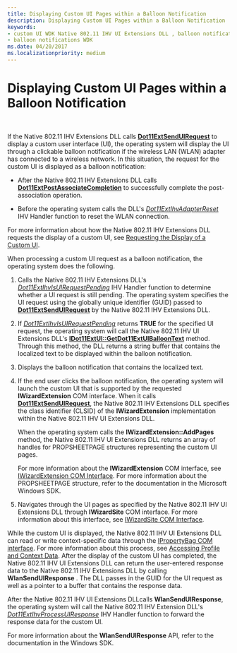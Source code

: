 ```yaml
---
title: Displaying Custom UI Pages within a Balloon Notification
description: Displaying Custom UI Pages within a Balloon Notification
keywords:
- custom UI WDK Native 802.11 IHV UI Extensions DLL , balloon notifications
- balloon notifications WDK
ms.date: 04/20/2017
ms.localizationpriority: medium
---
```


# Displaying Custom UI Pages within a Balloon Notification




 

If the Native 802.11 IHV Extensions DLL calls [**Dot11ExtSendUIRequest**](/windows-hardware/drivers/ddi/wlanihv/nc-wlanihv-dot11ext_send_ui_request) to display a custom user interface (UI), the operating system will display the UI through a clickable balloon notification if the wireless LAN (WLAN) adapter has connected to a wireless network. In this situation, the request for the custom UI is displayed as a balloon notification:

-   After the Native 802.11 IHV Extensions DLL calls [**Dot11ExtPostAssociateCompletion**](/windows-hardware/drivers/ddi/wlanihv/nc-wlanihv-dot11ext_post_associate_completion) to successfully complete the post-association operation.

-   Before the operating system calls the DLL's [*Dot11ExtIhvAdapterReset*](/windows-hardware/drivers/ddi/wlanihv/nc-wlanihv-dot11extihv_adapter_reset) IHV Handler function to reset the WLAN connection.

For more information about how the Native 802.11 IHV Extensions DLL requests the display of a custom UI, see [Requesting the Display of a Custom UI](requesting-the-display-of-a-custom-ui.md).

When processing a custom UI request as a balloon notification, the operating system does the following.

1.  Calls the Native 802.11 IHV Extensions DLL's [*Dot11ExtIhvIsUIRequestPending*](/windows-hardware/drivers/ddi/wlanihv/nc-wlanihv-dot11extihv_is_ui_request_pending) IHV Handler function to determine whether a UI request is still pending. The operating system specifies the UI request using the globally unique identifier (GUID) passed to [**Dot11ExtSendUIRequest**](/windows-hardware/drivers/ddi/wlanihv/nc-wlanihv-dot11ext_send_ui_request) by the Native 802.11 IHV Extensions DLL.

2.  If [*Dot11ExtIhvIsUIRequestPending*](/windows-hardware/drivers/ddi/wlanihv/nc-wlanihv-dot11extihv_is_ui_request_pending) returns **TRUE** for the specified UI request, the operating system will call the Native 802.11 IHV UI Extensions DLL's [**IDot11ExtUI::GetDot11ExtUIBalloonText**](/previous-versions/windows/hardware/wireless/ff553771(v=vs.85)) method. Through this method, the DLL returns a string buffer that contains the localized text to be displayed within the balloon notification.

3.  Displays the balloon notification that contains the localized text.

4.  If the end user clicks the balloon notification, the operating system will launch the custom UI that is supported by the requested **IWizardExtension** COM interface. When it calls [**Dot11ExtSendUIRequest**](/windows-hardware/drivers/ddi/wlanihv/nc-wlanihv-dot11ext_send_ui_request), the Native 802.11 IHV Extensions DLL specifies the class identifier (CLSID) of the **IWizardExtension** implementation within the Native 802.11 IHV UI Extensions DLL.

    When the operating system calls the **IWizardExtension::AddPages** method, the Native 802.11 IHV UI Extensions DLL returns an array of handles for PROPSHEETPAGE structures representing the custom UI pages.

    For more information about the **IWizardExtension** COM interface, see [IWizardExtension COM Interface](/windows/win32/api/shobjidl/nn-shobjidl-iwizardextension). For more information about the PROPSHEETPAGE structure, refer to the documentation in the Microsoft Windows SDK.

5.  Navigates through the UI pages as specified by the Native 802.11 IHV UI Extensions DLL through **IWizardSite** COM interface. For more information about this interface, see [IWizardSite COM Interface](/windows/win32/api/shobjidl/nn-shobjidl-iwizardsite).

While the custom UI is displayed, the Native 802.11 IHV UI Extensions DLL can read or write context-specific data through the [IPropertyBag COM interface](/previous-versions/windows/internet-explorer/ie-developer/platform-apis/aa768196(v=vs.85)). For more information about this process, see [Accessing Profile and Context Data](accessing-profile-and-context-data.md). After the display of the custom UI has completed, the Native 802.11 IHV UI Extensions DLL can return the user-entered response data to the Native 802.11 IHV Extensions DLL by calling **WlanSendUIResponse** . The DLL passes in the GUID for the UI request as well as a pointer to a buffer that contains the response data.

After the Native 802.11 IHV UI Extensions DLLcalls **WlanSendUIResponse**, the operating system will call the Native 802.11 IHV Extension DLL's [*Dot11ExtIhvProcessUIResponse*](/windows-hardware/drivers/ddi/wlanihv/nc-wlanihv-dot11extihv_process_ui_response) IHV Handler function to forward the response data for the custom UI.

For more information about the **WlanSendUIResponse** API, refer to the documentation in the Windows SDK.

 

 
